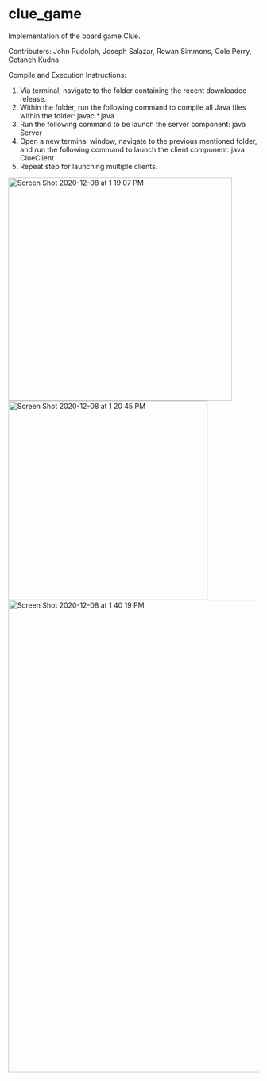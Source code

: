 # clue_game
 Implementation of the board game Clue.

 Contributers: 
 John Rudolph,
 Joseph Salazar,
 Rowan Simmons,
 Cole Perry,
 Getaneh Kudna

 Compile and Execution Instructions:
 
 1) Via terminal, navigate to the folder containing the recent downloaded release. 
 2) Within the folder, run the following command to compile all Java files within the folder:
    javac *.java
 3) Run the following command to be launch the server component:
    java Server
 4) Open a new terminal window, navigate to the previous mentioned folder, and run the following
    command to launch the client component:
    java ClueClient
 5) Repeat step for launching multiple clients. 
 
 <img width="450" alt="Screen Shot 2020-12-08 at 1 19 07 PM" src="https://user-images.githubusercontent.com/59707215/101526981-6852dc00-395b-11eb-8fea-6f96925a5d10.png">

<img width="401" alt="Screen Shot 2020-12-08 at 1 20 45 PM" src="https://user-images.githubusercontent.com/59707215/101525032-bf0ae680-3958-11eb-979d-eed13a5aee31.png">
<img width="952" alt="Screen Shot 2020-12-08 at 1 40 19 PM" src="https://user-images.githubusercontent.com/59707215/101526792-2033b980-395b-11eb-8d7e-9f4a95a6bfbb.png">
